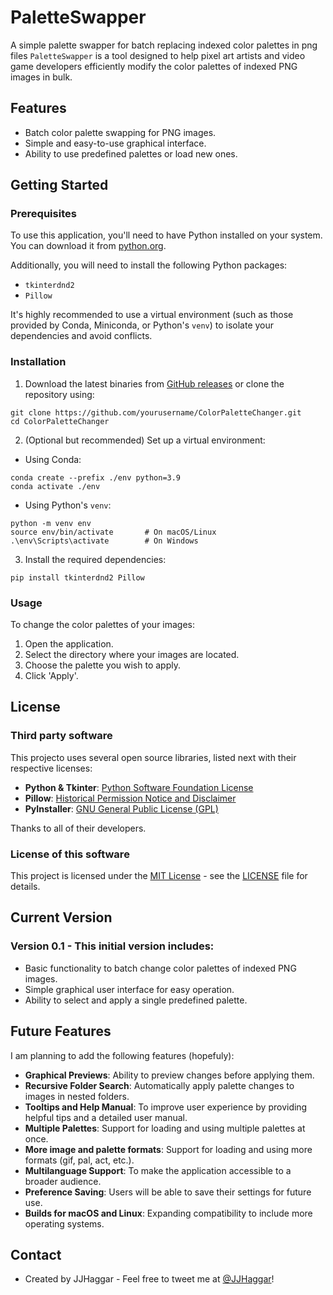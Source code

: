 # PaletteSwapper
A simple palette swapper for batch replacing indexed color palettes in png files
`PaletteSwapper` is a tool designed to help pixel art artists and video game developers efficiently modify the color palettes of indexed PNG images in bulk.


## Features

- Batch color palette swapping for PNG images.
- Simple and easy-to-use graphical interface.
- Ability to use predefined palettes or load new ones.

## Getting Started

### Prerequisites

To use this application, you'll need to have Python installed on your system. You can download it from [python.org](https://python.org).

Additionally, you will need to install the following Python packages:
- `tkinterdnd2`
- `Pillow`

It's highly recommended to use a virtual environment (such as those provided by Conda, Miniconda, or Python's `venv`) to isolate your dependencies and avoid conflicts.


### Installation

1. Download the latest binaries from [GitHub releases](https://github.com/jjhaggar/PaletteSwapper/releases/latest) or clone the repository using:

```
git clone https://github.com/yourusername/ColorPaletteChanger.git
cd ColorPaletteChanger 
```

2. (Optional but recommended) Set up a virtual environment:
- Using Conda:
```
conda create --prefix ./env python=3.9
conda activate ./env
```
- Using Python's `venv`:
```
python -m venv env
source env/bin/activate       # On macOS/Linux
.\env\Scripts\activate        # On Windows

```

3. Install the required dependencies:
```
pip install tkinterdnd2 Pillow
```

### Usage

To change the color palettes of your images:

1. Open the application.
2. Select the directory where your images are located.
3. Choose the palette you wish to apply.
4. Click 'Apply'.


## License

### Third party software

This projecto uses several open source libraries, listed next with their respective licenses:

- **Python & Tkinter**: [Python Software Foundation License](https://docs.python.org/3/license.html)
- **Pillow**: [Historical Permission Notice and Disclaimer](https://github.com/python-pillow/Pillow/blob/master/LICENSE)
- **PyInstaller**: [GNU General Public License (GPL)](https://www.gnu.org/licenses/gpl-3.0.html)

Thanks to all of their developers.

### License of this software

This project is licensed under the [MIT License](https://opensource.org/licenses/MIT) - see the [LICENSE](LICENSE) file for details.


## Current Version

### **Version 0.1** - This initial version includes:

- Basic functionality to batch change color palettes of indexed PNG images.
- Simple graphical user interface for easy operation.
- Ability to select and apply a single predefined palette.

## Future Features

I am planning to add the following features (hopefuly):

- **Graphical Previews**: Ability to preview changes before applying them.
- **Recursive Folder Search**: Automatically apply palette changes to images in nested folders.
- **Tooltips and Help Manual**: To improve user experience by providing helpful tips and a detailed user manual.
- **Multiple Palettes**: Support for loading and using multiple palettes at once.
- **More image and palette formats**: Support for loading and using more formats (gif, pal, act, etc.).
- **Multilanguage Support**: To make the application accessible to a broader audience.
- **Preference Saving**: Users will be able to save their settings for future use.
- **Builds for macOS and Linux**: Expanding compatibility to include more operating systems.


## Contact

- Created by JJHaggar - Feel free to tweet me at [@JJHaggar](https://twitter.com/jjhaggar)!


